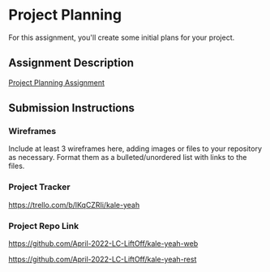 # Project Planning
For this assignment, you'll create some initial plans for your project.

## Assignment Description
[Project Planning Assignment](https://education.launchcode.org/liftoff/modules/assignments/project-planning)

## Submission Instructions

### Wireframes

Include at least 3 wireframes here, adding images or files to your repository as necessary. Format them as a bulleted/unordered list with links to the files.

### Project Tracker

https://trello.com/b/lKqCZRIi/kale-yeah

### Project Repo Link

https://github.com/April-2022-LC-LiftOff/kale-yeah-web

https://github.com/April-2022-LC-LiftOff/kale-yeah-rest
